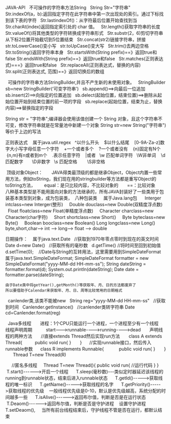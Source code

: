 JAVA-API
   不可操作的字符串方法String
   String Str="字符串"
   Str.indexOf(a，b):返回指定字符在此字符串中第一次出现处的索引。通过下标找到该下表的字符
   Str.lastindexOf()：从字符最后位置开始查找到当
   Str.charAt(index)返回指定索引处的 char 值。
   Str.length()获取字符串的长度
   Str.valueOf()将其他类型的字符转换成字符串形式
   Str.substr(2，6)剪切字符串从下标2位置开始截切到5位置结束
   Str.concat(str2)链接字符串，拼接
   str.toLowerCase()变小写
   str.toUpCase()变大写
   Str.trim()去两边空格
   Str.toString()返回字符串本身
   Str.startsWith(String prefix)==》返回true和false
   Str.endsWith(String prefix)==》返回true和false
   Str.matches(正则表达式)===》返回true和false
   Str.replaceAll(正则表达式，替换的内容)
   Str.split(正则表达式, 范围)==》返回切换后的数组
   
   可操作的字符串方法StringBuilder,并且不产生新的未使用对象。
   StringBuilder sb=new StringBuilder(‘可变字符串’)
   sb.append()==>向最后一位追加
   sb.insert(2)==>向指定的位置追加
   sb.delect(起始位置，结束位置)==>删除从起始位置开始到结束位置的前一项的字段
   sb.replace(起始位置，结束为止，替换内容)==>替换指定的字段
   

String str = "字符串";编译器会使用该值创建一个 String 对象，且这个字符串不可变，修改字符串就是在常量池中新建一个对象
String str=new String("字符串")等价于上边的写法

正则表达式
    属于java.util.regex
    ^以什么开头
    $以什么结尾
    [0-9A-Za-z]数字大小写字母任意一个字符
    +一个或者多个
    ?一个或者没有
    {n}固定有N个
    {n,m}有n或者到m个
    .表示任意字符
    |或者
    \w 匹配单词字符    \W非单词
    \d 匹配数字        \D非数字
    \s 匹配空格        \S非空格
    

  顶级对象Object：
       JAVA得类最顶级的都是继承Object，Object内置一些常用方法，例如toString，我们现在用的stringbuilder等方法都是重写Object的toString方法，
       equal：是只比较内容，不比较对象的
       ==：比较对象
       八种基本类型是不能用面向对象的方法继承的，所有JAVA封装好了一些类用于包装基本类型到对象，成为包装类，
  八种包装类
     属于Java.lang包
      Interger intclass=new Interger(整形)
      Double douclass=new Double(双精度浮点数)
      Float floatclass=new Float(单精度浮点数)
      Character charclass=new Character(char字符)
      Short shortclass=new Short()
      Byte byteclass=new Byte()
      Boolean booclass=new Boolean()
      Long longclass=new Long()
 byte,short,char—> int —> long—> float —> double 
 
 
 日期操作：
    属于java.text.Date
    //获取到1970年零点零时到现在的英文时间
    Date d=new Date()
    //获取所有的毫秒数
    d.getTime()
    //将时间至回到初始值
    d.setTime(0);
    //Date与String的互转用法，这里需要用到SimpleDateFormat
     属于java.text.SimpleDateFormat;
     SimpleDateFormat formatter = new SimpleDateFormat("yyyy-MM-dd HH-mm-ss");
     String dateString = formatter.format(d);
     System.out.println(dateString);
     Date date = formatter.parse(dateString);
    
    
    由于Date类中将getYear(),getMonth()等获取年、月、日的方法都废弃了
    所以要借助于Calendar来获取年、月、日、周等比较常用的日期格式
   canlender类,该类不能被new
   String reg="yyyy-MM-dd HH-mm-ss"
   //获取到时间
   Canlender.getInstance()
   //canlender类转字符串
   Date cd=Canlender.format(reg)
   
   
   
   
   
   
   
   
   
   
   
   
   Java多线程
       进程：1个CPU只能运行一个进程，一个进程至少有一个线程
       线程声明周期
           start--->runnable---->running---->dead
       声明线程的两种方法
       //直接extends Thread然后实现run方法
       class A extends Thread{
          public void run{
	  }
        }
      //实现runnable接口，然后传入runnable参数
      class  R implements Runnable{
            public void run{
	    }
       }
       Thread  T=new Thread(R)
       
       
      //匿名多线程
      Thread T=new Thread(){
         public void run{
	 //运行代码
	 }
      }
      T.start()------>开启一个线程
      T.sleep(毫秒数)---类似定时器延迟该线程的running到runnable状态，结束后进入runnable状态
      T.getId()----->获取线程的唯一标识
      T.getName()----->获取线程的名字
      T.getPriority()----->获取线程的优先级    一般线程优先级是0-10，默认是优先级越高，系统分配的时间越多一些
      T.isAlive()------>返回布尔值，判断是否是在运行状态
      T.Deaom()------>返回布尔值，判断是否是守护进程    设置守护进程  T.setDeaom(),     当所有前台线程结束后，守护线程不管是否在运行，都默认结束
      
		
    
 
     
    
       
